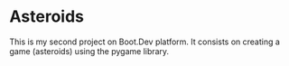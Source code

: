 # Asteroids

This is my second project on Boot.Dev platform. It consists on creating a game (asteroids) using the pygame library.